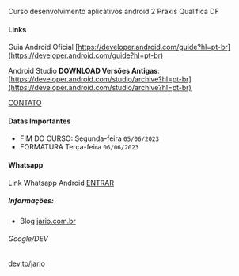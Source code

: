 Curso desenvolvimento aplicativos android 2 Praxis Qualifica DF

#### Links 
Guia Android Oficial [https://developer.android.com/guide?hl=pt-br](https://developer.android.com/guide?hl=pt-br)

Android Studio **DOWNLOAD Versões Antigas**: [https://developer.android.com/studio/archive?hl=pt-br](https://developer.android.com/studio/archive?hl=pt-br)

[CONTATO](https://github.com/jario/jario.github.io/issues)

#### Datas Importantes
* FIM DO CURSO: Segunda-feira  `05/06/2023`
* FORMATURA Terça-feira `06/06/2023`

#### Whatsapp
Link Whatsapp Android  [ENTRAR ](https://chat.whatsapp.com/JYr1PDcwQ1T9prsEXaAXsW)


##### Informações: 
* Blog [jario.com.br](https://jario.com.br)


###### Google/DEV
[dev.to/jario](https://dev.to/jario)  
